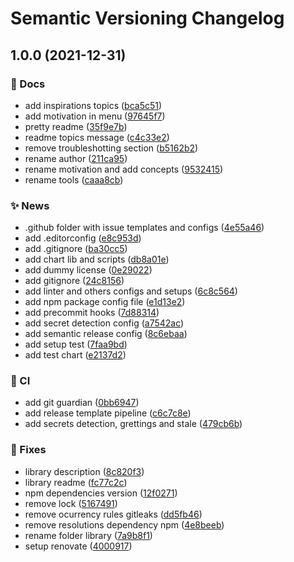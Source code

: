 # Semantic Versioning Changelog

## 1.0.0 (2021-12-31)


### :memo: Docs

* add inspirations topics ([bca5c51](https://github.com/lpmatos/helm-recursive-library/commit/bca5c51e79445086d2290d1bf0133e9242f1b059))
* add motivation in menu ([97645f7](https://github.com/lpmatos/helm-recursive-library/commit/97645f785ad0bee1ce81eb83e6f83f343dfc85ff))
* pretty readme ([35f9e7b](https://github.com/lpmatos/helm-recursive-library/commit/35f9e7b4b19d1e859fd1e62708edeeae9f795216))
* readme topics message ([c4c33e2](https://github.com/lpmatos/helm-recursive-library/commit/c4c33e2142c62e67a6980f745f9fad736d4b4a0f))
* remove troubleshotting section ([b5162b2](https://github.com/lpmatos/helm-recursive-library/commit/b5162b27b8e013b411d2923be78456f0638ca25b))
* rename author ([211ca95](https://github.com/lpmatos/helm-recursive-library/commit/211ca952e068857d33174e9ab427ec4d8f33f05e))
* rename motivation and add concepts ([9532415](https://github.com/lpmatos/helm-recursive-library/commit/95324159b9e8c25775ec7dccd146d0d7d4ee1146))
* rename tools ([caaa8cb](https://github.com/lpmatos/helm-recursive-library/commit/caaa8cb3f258e035b62cceb757d3bb4865c12eea))


### :sparkles: News

* .github folder with issue templates and configs ([4e55a46](https://github.com/lpmatos/helm-recursive-library/commit/4e55a46cf8d016f09fcb31c825628b7319619ff0))
* add .editorconfig ([e8c953d](https://github.com/lpmatos/helm-recursive-library/commit/e8c953d455b0a65888931d8bbd2ac8c1b4fce263))
* add .gitignore ([ba30cc5](https://github.com/lpmatos/helm-recursive-library/commit/ba30cc52baf27a949ede41c992b2696cafec1157))
* add chart lib and scripts ([db8a01e](https://github.com/lpmatos/helm-recursive-library/commit/db8a01ebe61f947754242682653edac43114bc08))
* add dummy license ([0e29022](https://github.com/lpmatos/helm-recursive-library/commit/0e290225eff5734fd4041ca4cf217fab8f7d2f0f))
* add gitignore ([24c8156](https://github.com/lpmatos/helm-recursive-library/commit/24c81560e0dfa7f708e5530e7f59f0edf9e5ef2b))
* add linter and others configs and setups ([6c8c564](https://github.com/lpmatos/helm-recursive-library/commit/6c8c564ec300417d7d465fb83bec1cc0c398f525))
* add npm package config file ([e1d13e2](https://github.com/lpmatos/helm-recursive-library/commit/e1d13e277864e848010d849d56c5cb80193d35ab))
* add precommit hooks ([7d88314](https://github.com/lpmatos/helm-recursive-library/commit/7d8831405397457e33e57bb9b74cc97dd7939692))
* add secret detection config ([a7542ac](https://github.com/lpmatos/helm-recursive-library/commit/a7542ac69d4325b1f7189ed16bbe8dcbf2eed673))
* add semantic release config ([8c6ebaa](https://github.com/lpmatos/helm-recursive-library/commit/8c6ebaa03640055e9d8bce9f5610aca6929e0f18))
* add setup test ([7faa9bd](https://github.com/lpmatos/helm-recursive-library/commit/7faa9bd18210d38e49c37ad2099b6366da46da93))
* add test chart ([e2137d2](https://github.com/lpmatos/helm-recursive-library/commit/e2137d24751c2455105f6c45ce920a4dc5db825e))


### :repeat: CI

* add git guardian ([0bb6947](https://github.com/lpmatos/helm-recursive-library/commit/0bb6947b7fa136d2befa4beb893f250ca5a7660b))
* add release template pipeline ([c6c7c8e](https://github.com/lpmatos/helm-recursive-library/commit/c6c7c8e7ec86c80f9cd08155f98fe92780d7e7a1))
* add secrets detection, grettings and stale ([479cb6b](https://github.com/lpmatos/helm-recursive-library/commit/479cb6b442262374a9c63e8b6ad39a649c2dd0e6))


### :bug: Fixes

* library description ([8c820f3](https://github.com/lpmatos/helm-recursive-library/commit/8c820f38a1946e5ebad180f1dd8be21af00673d9))
* library readme ([fc77c2c](https://github.com/lpmatos/helm-recursive-library/commit/fc77c2cccfd45d088b4314413b43f0f9a3594fd8))
* npm dependencies version ([12f0271](https://github.com/lpmatos/helm-recursive-library/commit/12f02717e1a883cb55b5e10c014b77432199c5e9))
* remove lock ([5167491](https://github.com/lpmatos/helm-recursive-library/commit/516749188c255bbddb52c49823e6802be492e763))
* remove ocurrency rules gitleaks ([dd5fb46](https://github.com/lpmatos/helm-recursive-library/commit/dd5fb46d9159eafc10870ce3477191874a1ae878))
* remove resolutions dependency npm ([4e8beeb](https://github.com/lpmatos/helm-recursive-library/commit/4e8beeb1544794d7cdd3bdc969e7a66b642259c1))
* rename folder library ([7a9b8f1](https://github.com/lpmatos/helm-recursive-library/commit/7a9b8f18ce16b76949e8034b6607294514bba3a0))
* setup renovate ([4000917](https://github.com/lpmatos/helm-recursive-library/commit/4000917346e62c573783c2e3bbad8a872b5f6008))
